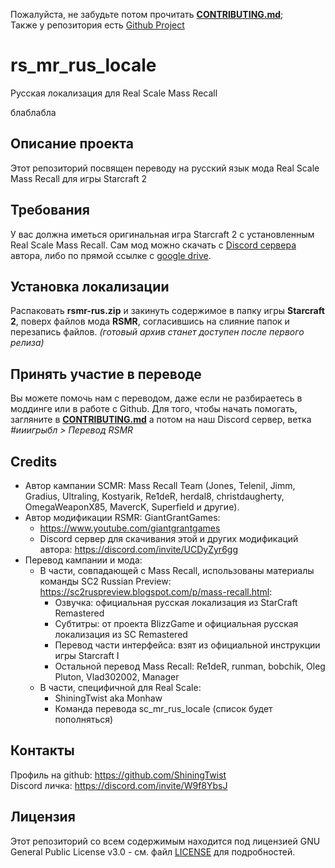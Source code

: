 Пожалуйста, не забудьте потом прочитать [**CONTRIBUTING.md**](/CONTRIBUTING.md);        
Также у репозитория есть [Github Project](https://github.com/users/ShiningTwist/projects/5)

# rs\_mr\_rus_locale
Русская локализация для Real Scale Mass Recall

блаблабла

## Описание проекта

Этот репозиторий посвящен переводу на русский язык мода Real Scale Mass Recall для игры Starcraft 2


## Требования

У вас должна иметься оригинальная игра Starcraft 2 с установленным Real Scale Mass Recall. Сам мод можно скачать с [Discord сервера](https://discord.com/invite/UCDyZyr6gg) автора, либо по прямой ссылке с [google drive](https://drive.google.com/drive/folders/1PwvujsEzCTnpe642MrFnImB1U1ZjozKw?usp=drive_link).


## Установка локализации

Распаковать **rsmr-rus.zip** и закинуть содержимое в папку игры **Starcraft 2**, поверх файлов мода **RSMR**, согласившись на слияние папок и перезапись файлов. 
 _(готовый архив станет доступен после первого релиза)_


## Принять участие в переводе

Вы можете помочь нам с переводом, даже если не разбираетесь в моддинге или в работе с Github. Для того, чтобы начать помогать, загляните в [**CONTRIBUTING.md**](/CONTRIBUTING.md) а потом на наш Discord сервер, ветка *#ииигрыбл > Перевод RSMR* 


## Credits


* Автор кампании SCMR:
Mass Recall Team (Jones, Telenil, Jimm, Gradius, Ultraling, Kostyarik, Re1deR, herdal8, christdaugherty, OmegaWeaponX85, MavercK, Superfield и другие).
* Автор модификации RSMR:
GiantGrantGames:
    - https://www.youtube.com/giantgrantgames
    - Discord сервер для скачивания этой и других модификаций автора: https://discord.com/invite/UCDyZyr6gg
* Перевод кампании и мода:
  + В части, совпадающей с Mass Recall, использованы материалы команды SC2 Russian Preview: https://sc2ruspreview.blogspot.com/p/mass-recall.html:
      * Озвучка: официальная русская локализация из StarCraft Remastered
      * Субтитры: от проекта BlizzGame и официальная русская локализация из SC Remastered
      * Перевод части интерфейса: взят из официальной инструкции игры Starcraft I
      * Остальной перевод Mass Recall: Re1deR, runman, bobchik, Oleg Pluton, Vlad302002, Manager
   + В части, специфичной для Real Scale:
      * ShiningTwist aka Monhaw
      * Команда перевода sc\_mr\_rus_locale (список будет пополняться)
    

## Контакты
Профиль на github: https://github.com/ShiningTwist              
Discord личка: https://discord.com/invite/W9f8YbsJ 

## Лицензия

Этот репозиторий со всем содержимым находится под лицензией GNU General Public License v3.0 - см. файл [LICENSE](LICENSE) для подробностей.


